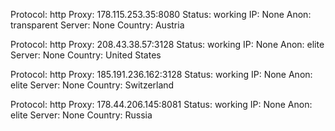 Protocol: http
Proxy: 178.115.253.35:8080
Status: working
IP: None
Anon: transparent
Server: None
Country: Austria

Protocol: http
Proxy: 208.43.38.57:3128
Status: working
IP: None
Anon: elite
Server: None
Country: United States

Protocol: http
Proxy: 185.191.236.162:3128
Status: working
IP: None
Anon: elite
Server: None
Country: Switzerland

Protocol: http
Proxy: 178.44.206.145:8081
Status: working
IP: None
Anon: elite
Server: None
Country: Russia

